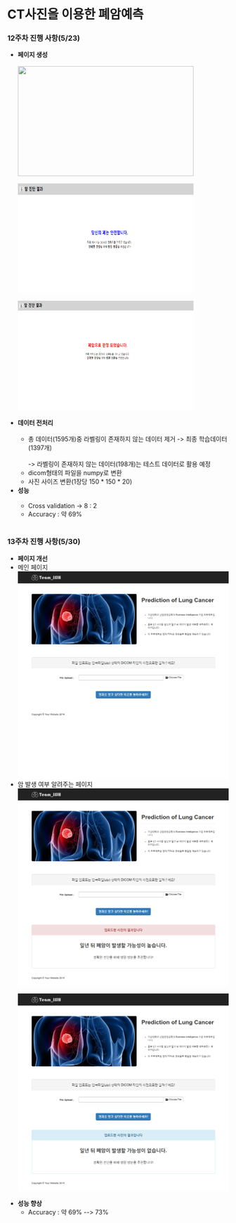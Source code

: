 # CT사진을 이용한 폐암예측


### 12주차 진행 사항(5/23)
- <b>페이지 생성</b><br></br>
<img src="https://github.com/SeongCheol-Kim/prediction_of_lung_cancer/blob/master/example_pic/%ED%99%88.png?raw=true" width="400" height="250" align="middle"></img>
<br></br>
<img src="https://github.com/SeongCheol-Kim/prediction_of_lung_cancer/blob/master/example_pic/%ED%8C%90%EC%A0%951.png?raw=true" width="400" height="250" align="middle"></img>
<br></br>
<img src="https://github.com/SeongCheol-Kim/prediction_of_lung_cancer/blob/master/example_pic/%ED%8C%90%EC%A0%952.png?raw=true" width="400" height="250" align="middle"></img>
<br></br>
- <b>데이터 전처리</b><br></br>
    * 총 데이터(1595개)중 라벨링이 존재하지 않는 데이터 제거 -> 최종 학습데이터(1397개)<br></br>
        -> 라벨링이 존재하지 않는 데이터(198개)는 테스트 데이터로 활용 예정
    * dicom형태의 파일을 numpy로 변환
    * 사진 사이즈 변환(1장당 150 * 150 * 20)
- <b>성능</b><br></br>
    * Cross validation -> 8 : 2 
    * Accuracy : 약 69%
<br><br>    
### 13주차 진행 사항(5/30)
- <b>페이지 개선</b><br>
 - 메인 페이지
   <img src="https://github.com/jayoungseo/quiz-image/blob/master/home.png?raw=true" align="middle"></img><br>
 - 암 발생 여부 알려주는 페이지
   <img src="https://github.com/jayoungseo/quiz-image/blob/master/home_y.png?raw=true" align="middle"></img><br>
   <img src="https://github.com/jayoungseo/quiz-image/blob/master/home_n.png?raw=true" align="middle"></img><br><br>
- <b>성능 향상</b>
   * Accuracy : 약 69% --> 73%

